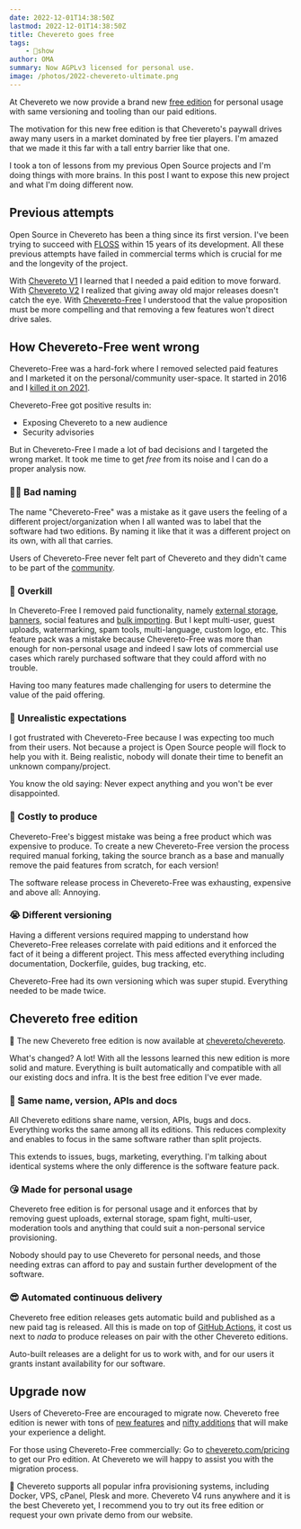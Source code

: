 ```yaml
---
date: 2022-12-01T14:38:50Z
lastmod: 2022-12-01T14:38:50Z
title: Chevereto goes free
tags:
    - 🤯show
author: OMA
summary: Now AGPLv3 licensed for personal use.
image: /photos/2022-chevereto-ultimate.png
---
```


At Chevereto we now provide a brand new [free edition](https://github.com/chevereto/chevereto) for personal usage with same versioning and tooling than our paid editions.

The motivation for this new free edition is that Chevereto's paywall drives away many users in a market dominated by free tier players. I'm amazed that we made it this far with a tall entry barrier like that one.

I took a ton of lessons from my previous Open Source projects and I'm doing things with more brains. In this post I want to expose this new project and what I'm doing different now.

## Previous attempts

Open Source in Chevereto has been a thing since its first version. I've been trying to succeed with [FLOSS](https://en.wikipedia.org/wiki/Free_and_open-source_software) within 15 years of its development. All these previous attempts have failed in commercial terms which is crucial for me and the longevity of the project.

With [Chevereto V1](https://releases.chevereto.com/1.X/) I learned that I needed a paid edition to move forward. With [Chevereto V2](https://releases.chevereto.com/2.X/) I realized that giving away old major releases doesn't catch the eye. With [Chevereto-Free](https://github.com/rodber/chevereto-free) I understood  that the value proposition must be more compelling and that removing a few features won't direct drive sales.

## How Chevereto-Free went wrong

Chevereto-Free was a hard-fork where I removed selected paid features and I marketed it on the personal/community user-space. It started in 2016 and I [killed it on 2021](../2021/2021-06-25-adios-chevereto-free.md).

Chevereto-Free got positive results in:

* Exposing Chevereto to a new audience
* Security advisories

But in Chevereto-Free I made a lot of bad decisions and I targeted the wrong market. It took me time to get *free* from its noise and I can do a proper analysis now.

### 😵‍💫 Bad naming

The name "Chevereto-Free" was a mistake as it gave users the feeling of a different project/organization when I all wanted was to label that the software had two editions. By naming it like that it was a different project on its own, with all that carries.

Users of Chevereto-Free never felt part of Chevereto and they didn't came to be part of the [community](https://chevereto.com/community/).

### 🥵 Overkill

In Chevereto-Free I removed paid functionality, namely [external storage](https://v4-admin.chevereto.com/features/external-storage.html), [banners](https://v4-admin.chevereto.com/settings/banners.html), social features and [bulk importing](https://v4-admin.chevereto.com/dashboard/bulk-importer.html). But I kept multi-user, guest uploads, watermarking, spam tools, multi-language, custom logo, etc. This feature pack was a mistake because Chevereto-Free was more than enough for non-personal usage and indeed I saw lots of commercial use cases which rarely purchased software that they could afford with no trouble.

Having too many features made challenging for users to determine the value of the paid offering.

### 🤪 Unrealistic expectations

I got frustrated with Chevereto-Free because I was expecting too much from their users. Not because a project is Open Source people will flock to help you with it. Being realistic, nobody will donate their time to benefit an unknown company/project. 

You know the old saying: Never expect anything and you won't be ever disappointed.

### 💸 Costly to produce

Chevereto-Free's biggest mistake was being a free product which was expensive to produce. To create a new Chevereto-Free version the process required manual forking, taking the source branch as a base and manually remove the paid features from scratch, for each version!

The software release process in Chevereto-Free was exhausting, expensive and above all: Annoying.

### 😭 Different versioning

Having a different versions required mapping to understand how Chevereto-Free releases correlate with paid editions and it enforced the fact of it being a different project. This mess affected everything including documentation, Dockerfile, guides, bug tracking, etc. 

Chevereto-Free had its own versioning which was super stupid. Everything needed to be made twice.

## Chevereto free edition

🥳 The new Chevereto free edition is now available at [chevereto/chevereto](https://github.com/chevereto/chevereto).

What's changed? A lot! With all the lessons learned this new edition is more solid and mature. Everything is built automatically and compatible with all our existing docs and infra. It is the best free edition I've ever made.

### 🎉 Same name, version, APIs and docs

All Chevereto editions share name, version, APIs, bugs and docs. Everything works the same among all its editions. This reduces complexity and enables to focus in the same software rather than split projects.

This extends to issues, bugs, marketing, everything. I'm talking about identical systems where the only difference is the software feature pack.

### 😘 Made for personal usage

Chevereto free edition is for personal usage and it enforces that by removing guest uploads, external storage, spam fight, multi-user, moderation tools and anything that could suit a non-personal service provisioning.

Nobody should pay to use Chevereto for personal needs, and those needing extras can afford to pay and sustain further development of the software.

### 😎 Automated continuous delivery

Chevereto free edition releases gets automatic build and published as a new paid tag is released. All this is made on top of [GitHub Actions](https://github.com/features/actions), it cost us next to *nada* to produce releases on pair with the other Chevereto editions.

Auto-built releases are a delight for us to work with, and for our users it grants instant availability for our software.

## Upgrade now

Users of Chevereto-Free are encouraged to migrate now. Chevereto free edition is newer with tons of [new features](https://v4-docs.chevereto.com/introduction/changelog/4.0.html) and [nifty additions](2022-09-20-chevereto-4.md) that will make your experience a delight.

For those using Chevereto-Free commercially: Go to [chevereto.com/pricing](https://chevereto.com/pricing) to get our Pro edition. At Chevereto we will happy to assist you with the migration process.

👏 Chevereto supports all popular infra provisioning systems, including Docker, VPS, cPanel, Plesk and more. Chevereto V4 runs anywhere and it is the best Chevereto yet, I recommend you to try out its free edition or request your own private demo from our website.
